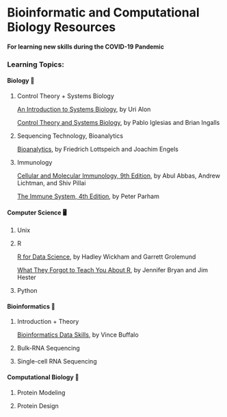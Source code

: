 # Bioinformatic and Computational Biology Resources 
#### For learning new skills during the COVID-19 Pandemic

### Learning Topics:

#### Biology 🔬

1. Control Theory + Systems Biology

	[An Introduction to Systems Biology](), by Uri Alon

	[Control Theory and Systems Biology](), by Pablo Iglesias and Brian Ingalls

2. Sequencing Technology, Bioanalytics

	[Bioanalytics](), by Friedrich Lottspeich and Joachim Engels
	
3. Immunology

	[Cellular and Molecular Immunology, 9th Edition](), by Abul Abbas, Andrew Lichtman, and Shiv Pillai
	
	[The Immune System, 4th Edition](), by Peter Parham

#### Computer Science 🖥️ 

1. Unix

2. R

	[R for Data Science](), by Hadley Wickham and Garrett Grolemund
	
	[What They Forgot to Teach You About R](https://rstats.wtf/index.html), by Jennifer Bryan and Jim Hester

3. Python

#### Bioinformatics 🧬

1. Introduction + Theory

	[Bioinformatics Data Skills](), by Vince Buffalo

2. Bulk-RNA Sequencing

3. Single-cell RNA Sequencing

#### Computational Biology 🦠

1. Protein Modeling

2. Protein Design
